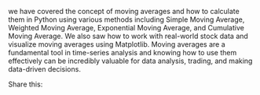 we have covered the concept of moving averages and how to calculate them in Python using various methods including Simple Moving Average, Weighted Moving Average, Exponential Moving Average, and Cumulative Moving Average. We also saw how to work with real-world stock data and visualize moving averages using Matplotlib. Moving averages are a fundamental tool in time-series analysis and knowing how to use them effectively can be incredibly valuable for data analysis, trading, and making data-driven decisions.

Share this:
